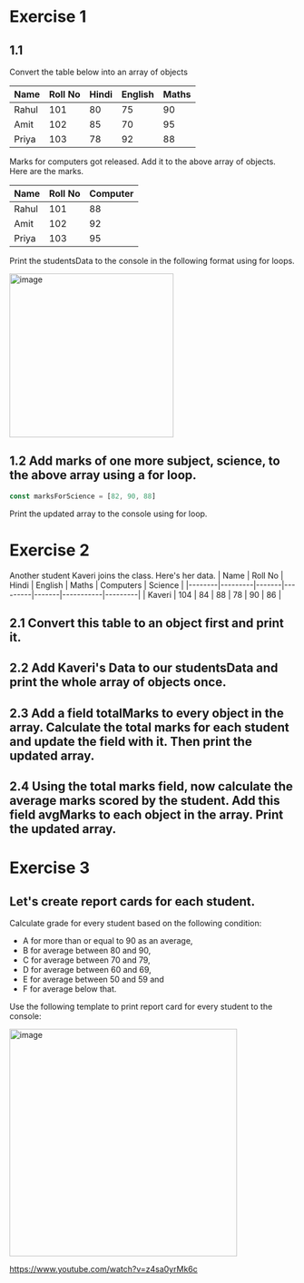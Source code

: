 # Exercise 1

## 1.1

Convert the table below into an array of objects

| Name  | Roll No | Hindi | English | Maths |
|-------|---------|-------|---------|-------|
| Rahul | 101     | 80    | 75      | 90    |
| Amit  | 102     | 85    | 70      | 95    |
| Priya | 103     | 78    | 92      | 88    |

Marks for computers got released. Add it to the above array of objects. Here are the marks.

| Name  | Roll No | Computer |
|-------|---------|----------|
| Rahul | 101     | 88       |
| Amit  | 102     | 92       |
| Priya | 103     | 95       |

Print the studentsData to the console in the following format using for loops.

<img width="289" alt="image" src="https://github.com/user-attachments/assets/7360b212-81c1-4e51-b275-247c7ee96160">

## 1.2 Add marks of one more subject, science, to the above array using a for loop.

```js
const marksForScience = [82, 90, 88]
```
Print the updated array to the console using for loop.

# Exercise 2

Another student Kaveri joins the class. Here's her data.
| Name   | Roll No | Hindi | English | Maths | Computers | Science |
|--------|---------|-------|---------|-------|-----------|---------|
| Kaveri | 104     | 84    | 88      | 78    | 90        | 86      |


## 2.1 Convert this table to an object first and print it.

## 2.2 Add Kaveri's Data to our studentsData and print the whole array of objects once.

## 2.3 Add a field totalMarks to every object in the array. Calculate the total marks for each student and update the field with it. Then print the updated array.

## 2.4 Using the total marks field, now calculate the average marks scored by the student. Add this field avgMarks to each object in the array. Print the updated array.

# Exercise 3

## Let's create report cards for each student.

Calculate grade for every student based on the following condition:

* A for more than or equal to 90 as an average,
* B for average between 80 and 90,
* C for average between 70 and 79,
* D for average between 60 and 69,
* E for average between 50 and 59 and
* F for average below that.

Use the following template to print report card for every student to the console:

<img width="401" alt="image" src="https://github.com/user-attachments/assets/1d96451a-40f2-4ad3-a7dc-8c4ffbaf1497">


https://www.youtube.com/watch?v=z4sa0yrMk6c
